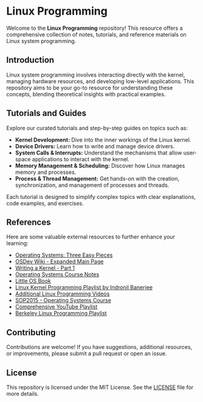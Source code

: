 # Linux Programming

Welcome to the **Linux Programming** repository! This resource offers a comprehensive collection of notes, tutorials, and reference materials on Linux system programming.

## Introduction

Linux system programming involves interacting directly with the kernel, managing hardware resources, and developing low-level applications. This repository aims to be your go-to resource for understanding these concepts, blending theoretical insights with practical examples.

## Tutorials and Guides

Explore our curated tutorials and step-by-step guides on topics such as:

- **Kernel Development:** Dive into the inner workings of the Linux kernel.
- **Device Drivers:** Learn how to write and manage device drivers.
- **System Calls & Interrupts:** Understand the mechanisms that allow user-space applications to interact with the kernel.
- **Memory Management & Scheduling:** Discover how Linux manages memory and processes.
- **Process & Thread Management:** Get hands-on with the creation, synchronization, and management of processes and threads.

Each tutorial is designed to simplify complex topics with clear explanations, code examples, and exercises.

## References

Here are some valuable external resources to further enhance your learning:

- [Operating Systems: Three Easy Pieces](https://pages.cs.wisc.edu/~remzi/OSTEP/)
- [OSDev Wiki - Expanded Main Page](https://wiki.osdev.org/Expanded_Main_Page)
- [Writing a Kernel - Part 1](https://seds.nl/posts/writting-a-kernel-part-1/?fbclid=IwAR0RLHoJuBB5m5uyJbnKxw23TMy1tbtqu9R05kf5Q9uqXWyn2Ggx6m9kmj4)
- [Operating Systems Course Notes](https://www.cs.uic.edu/~jbell/CourseNotes/OperatingSystems/?fbclid=IwAR0J_WHndmlVf1mU3olHCCoHPz2tqnDzpGUw-H_qoha0U6NeY7U7lX96SBs)
- [Little OS Book](https://github.com/cstack/littleosbook)
- [Linux Kernel Programming Playlist by Indronil Banerjee](https://www.youtube.com/watch?v=p-vqh0KBtHM&list=PLysdvSvCcUhbrU3HhGhfQVbhjnN9GXCq4&ab_channel=IndronilBanerjee)
- [Additional Linux Programming Videos](https://www.youtube.com/watch?v=TB65-Kz8XvA&list=PLLqzlB47zvqiGOpRpwLQ3T13jHDOn7Mo-)
- [SOP2015 - Operating Systems Course](https://mw.home.amu.edu.pl/zajecia/SOP2015/SOP.html)
- [Comprehensive YouTube Playlist](https://youtube.com/playlist?list=PLsoEMNGAqtDOwDnR1W2AuTX79_iKPXRT7&si=sRWAyJ34BNxUsS1f)
- [Berkeley Linux Programming Playlist](https://youtube.com/playlist?list=PL6CdojO56mZ3SeRfpzMBMObSnTziA0gfE&si=FYQNwrOldvH6ozwr)

## Contributing

Contributions are welcome! If you have suggestions, additional resources, or improvements, please submit a pull request or open an issue.

## License

This repository is licensed under the MIT License. See the [LICENSE](LICENSE) file for more details.

